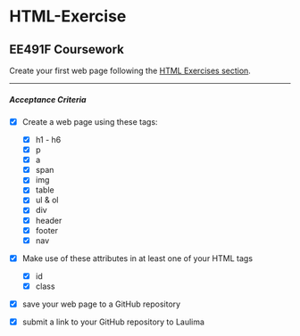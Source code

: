 # HTML-Exercise
EE491F Coursework
---
Create your first web page following the [HTML Exercises section](https://ee491f.github.io/course-material/#html-exercises).

---
##### Acceptance Criteria
- [x] Create a web page using these tags:
  - [x] h1 - h6
  - [x] p
  - [x] a
  - [x] span
  - [x] img
  - [x] table
  - [x] ul & ol
  - [x] div
  - [x] header
  - [x] footer
  - [x] nav
- [x] Make use of these attributes in at least one of your HTML tags
  - [x] id
  - [x] class
- [x] save your web page to a GitHub repository
- [x] submit a link to your GitHub repository to Laulima

